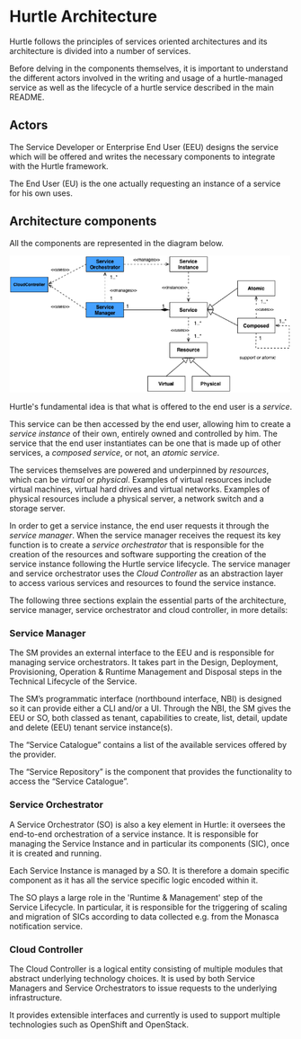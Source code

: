 # Hurtle Architecture

Hurtle follows the principles of services oriented architectures and its architecture is divided into a number of services. 

Before delving in the components themselves, it is important to understand the different actors involved in the writing and usage of a hurtle-managed service as well as the lifecycle of a hurtle service described in the main README.

## Actors
The Service Developer or Enterprise End User (EEU) designs the service which will be offered and writes the necessary components to integrate with the Hurtle framework.

The End User (EU) is the one actually requesting an instance of a service for his own uses.

<!--## Service Lifecycle

The technical phase (see below diagram) includes essentially all activities from technical design all the way through to technical disposal of a service.
 
<img src="./hurtle_lifecycle.png" alt="hurtle_components" width=500px>


* **Design**: Design of the architecture, implementation, deployment, provisioning and operation solutions.
* **Implementation**: of the designed architecture, functions, interfaces, controllers, APIs, etc.
* **Deployment**: Deployment of the implemented elements, e.g. DCs, cloud, controllers, etc. Provide anything such that the service can be used, but don't provide access to the service. Examples include: 
	* Placing a VM image (optional: may already exist) on the IaaS provider and create an instance from it.
	* Installing machines (based on VM images, on penguins or whatever that is. So, providing anything preparing the usage of the service.
* **Provisioning**: Provisioning of the service environment (e.g. NFs, interfaces, network, etc.). Activation of the service such that the user can actually use it. Examples:
	* Installing services, e.g., Apache HTTP server (optional, may already be installed), configure it and activate it. Typically, configuration management frameworks, like Puppet , Chef  and CFEngine  are used here.
	* Bringing in policies and whatever is needed to make the service run.
* **Operation and Run-Time Management**: in this stage the service instance is ready and running. Activities such as scaling, reconfiguration of Service Instance Components (SICs) are carried out here.
* **Disposal**: Release of SICs and the service instance itself is carried out here.

-->
## Architecture components

All the components are represented in the diagram below.

<img src="./hurtle_components.png" alt="hurtle_components" width=500px>

Hurtle's fundamental idea is that what is offered to the end user is a *service*. 

This service can be then accessed by the end user, allowing him to create a *service instance* of their own, entirely owned and controlled by him. The service that the end user instantiates can be one that is made up of other services, a *composed service*, or not, an *atomic service*.

The services themselves are powered and underpinned by *resources*, which can be *virtual* or *physical*. Examples of virtual resources include virtual machines, virtual hard drives and virtual networks. Examples of physical resources include a physical server, a network switch and a storage server.

In order to get a service instance, the end user requests it through the *service manager*. When the service manager receives the request its key function is to create a *service orchestrator* that is responsible for the creation of the resources and software supporting the creation of the service instance following the Hurtle service lifecycle. The service manager and service orchestrator uses the *Cloud Controller* as an abstraction layer to access various services and resources to found the service instance.

The following three sections explain the essential parts of the architecture, service manager, service orchestrator and cloud controller, in more details:

### Service Manager

The SM provides an external interface to the EEU and is responsible for managing service orchestrators. It takes part in the Design, Deployment, Provisioning, Operation & Runtime Management and Disposal steps in the Technical Lifecycle of the Service.

The SM’s programmatic interface (northbound interface, NBI) is designed so it can provide either a CLI and/or a UI. Through the NBI, the SM gives the EEU or SO, both classed as tenant, capabilities to create, list, detail, update and delete (EEU) tenant service instance(s). 

The “Service Catalogue” contains a list of the available services offered by the provider. 

The “Service Repository” is the component that provides the functionality to access the “Service Catalogue”. 


### Service Orchestrator
A Service Orchestrator (SO) is also a key element in Hurtle: it oversees the end-to-end orchestration of a service instance. It is responsible for managing the Service Instance and in particular its components (SIC), once it is created and running.

Each Service Instance is managed by a SO. It is therefore a domain specific component as it has all the service specific logic encoded within it. 

The SO plays a large role in the 'Runtime & Management' step of the Service Lifecycle. In particular, it is responsible for the triggering of scaling and migration of SICs according to data collected e.g. from the Monasca notification service.

### Cloud Controller

The Cloud Controller is a logical entity consisting of multiple modules that abstract underlying technology choices. It is used by both Service Managers and Service Orchestrators to issue requests to the underlying infrastructure.

It provides extensible interfaces and currently is used to support multiple technologies such as OpenShift and OpenStack. 

